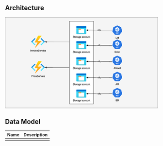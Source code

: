 ## Architecture

![Invoice.png](/.attachments/Architecture/Invoice.png)

## Data Model

| Name | Description |
|--|--|
|||